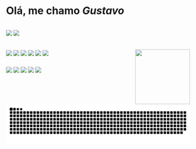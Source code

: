 # Olá, me chamo <strong><i>Gustavo</i></strong>
<br>

<div> 
<img height="165em" src="https://github-readme-stats.vercel.app/api?username=vargasgustavo&show_icons=true&theme=tokyonight" />
<img height="165em" src="https://github-readme-stats.vercel.app/api/top-langs/?username=vargasgustavo&layout=compact&langs_count=16&theme=tokyonight" />
</div>
                                                                                                                                                     
<br>

<div style="display: inline_block"><br>
<img align="center" src="https://cdn-icons-png.flaticon.com/512/732/732212.png" width="40px">
<img align="center" src="https://cdn-icons-png.flaticon.com/512/732/732190.png" width="40px">
<img align="center" src="https://cdn3.iconfinder.com/data/icons/logos-and-brands-adobe/512/267_Python-512.png" width="40px">
<img align="center" src="https://pcodinomebzero.neocities.org/Imagens/javascript1.png" width="40px">
<img align="center" src="https://icons-for-free.com/iconfiles/png/512/development+logo+mysql+icon-1320184807686758112.png" width="40px">
<img align="center" src="https://cdn-icons-png.flaticon.com/512/226/226777.png" width="40px">
<img align="right" src="https://i.picasion.com/pic92/127374154b7e8f434a7193d528e77170.gif" width="150px" height="150px">
</div>

##

<div>
<a href="https://www.linkedin.com/in/gustavo-neumann-959a14235" target="_blank"><img src="https://img.shields.io/badge/LinkedIn-0077B5?style=for-the-badge&logo=linkedin&logoColor=white" target="_blank"></a>
<a href="https://instagram.com/gustavo_neumannv" target="_blank"><img src="https://img.shields.io/badge/Instagram-E4405F?style=for-the-badge&logo=instagram&logoColor=white" target="_blank"></a>
<a href="" target="_blank"><img src="https://img.shields.io/badge/Twitter-1DA1F2?style=for-the-badge&logo=twitter&logoColor=white" target="_blank"></a>
<a href="https://discord.gg/dMweaNs6" target="_blank"><img src="https://img.shields.io/badge/Discord-7289DA?style=for-the-badge&logo=discord&logoColor=white" target="_blank"></a>
<a href="https://www.youtube.com/channel/UCy3ayeXvWHL1IV23ZTMHzBA" target="blank"><img src="https://img.shields.io/badge/YouTube-FF0000?style=for-the-badge&logo=youtube&logoColor=white" ><target="_blank"/a>
<div>

<picture>
        <source media="(prefers-color-scheme: dark)" srcset="https://raw.githubusercontent.com/vargasgustavo/vargasgustavo/output/github-contribution-grid-snake-dark.svg">
        <source media="(prefers-color-scheme: light)" srcset="https://raw.githubusercontent.com/vargasgustavo/vargasgustavo/output/github-contribution-grid-snake.svg">
        <img alt="github contribution grid snake animation" src="https://raw.githubusercontent.com/vargasgustavo/vargasgustavo/output/github-contribution-grid-snake.svg">
    </picture>
